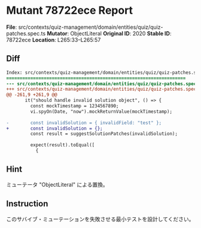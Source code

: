 # Mutant 78722ece Report

**File**: src/contexts/quiz-management/domain/entities/quiz/quiz-patches.spec.ts
**Mutator**: ObjectLiteral
**Original ID**: 2020
**Stable ID**: 78722ece
**Location**: L265:33–L265:57

## Diff

```diff
Index: src/contexts/quiz-management/domain/entities/quiz/quiz-patches.spec.ts
===================================================================
--- src/contexts/quiz-management/domain/entities/quiz/quiz-patches.spec.ts	original
+++ src/contexts/quiz-management/domain/entities/quiz/quiz-patches.spec.ts	mutated #2020
@@ -261,9 +261,9 @@
       it("should handle invalid solution object", () => {
         const mockTimestamp = 1234567890;
         vi.spyOn(Date, "now").mockReturnValue(mockTimestamp);
 
-        const invalidSolution = { invalidField: "test" };
+        const invalidSolution = {};
         const result = suggestSolutionPatches(invalidSolution);
 
         expect(result).toEqual([
           {
```

## Hint

ミューテータ "ObjectLiteral" による置換。

## Instruction

このサバイブ・ミューテーションを失敗させる最小テストを設計してください。
